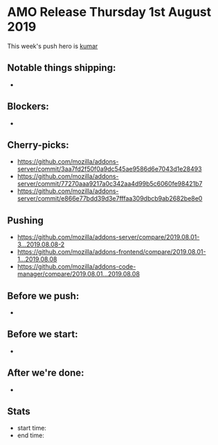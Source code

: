 # AMO Release Thursday 1st August 2019

This week's push hero is [kumar](https://github.com/kumar303)

## Notable things shipping:

*

## Blockers:

*

## Cherry-picks:

* https://github.com/mozilla/addons-server/commit/3aa7fd2f50f0a9dc545ae9586d6e7043d1e28493
* https://github.com/mozilla/addons-server/commit/77270aaa9217a0c342aa4d99b5c6060fe98421b7
* https://github.com/mozilla/addons-server/commit/e866e77bdd39d3e7fffaa309dbcb9ab2682be8e0


## Pushing

- https://github.com/mozilla/addons-server/compare/2019.08.01-3...2019.08.08-2
- https://github.com/mozilla/addons-frontend/compare/2019.08.01-1...2019.08.08
- https://github.com/mozilla/addons-code-manager/compare/2019.08.01...2019.08.08

## Before we push:

* 

## Before we start:

*

## After we're done:

* 

## Stats

- start time:
- end time:
